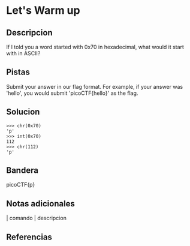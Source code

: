 
# Let's Warm up

## Descripcion

If I told you a word started with 0x70 in hexadecimal, what would it start with in ASCII?

## Pistas

Submit your answer in our flag format. For example, if your answer was 'hello', you would submit 'picoCTF{hello}' as the flag.

## Solucion
```bash()
>>> chr(0x70)
'p'
>>> int(0x70)
112
>>> chr(112)
'p'
```


## Bandera

picoCTF{p}

## Notas adicionales

| comando | descripcion

## Referencias
